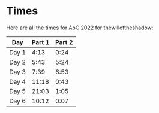 # Times

Here are all the times for AoC 2022 for thewilloftheshadow:

| Day   | Part 1 | Part 2 |
| ----- | ------ | ------ |
| Day 1 | 4:13   | 0:24   |
| Day 2 | 5:43   | 5:24   |
| Day 3 | 7:39   | 6:53   |
| Day 4 | 11:18  | 0:43   |
| Day 5 | 21:03  | 1:05   |
| Day 6 | 10:12  | 0:07   |